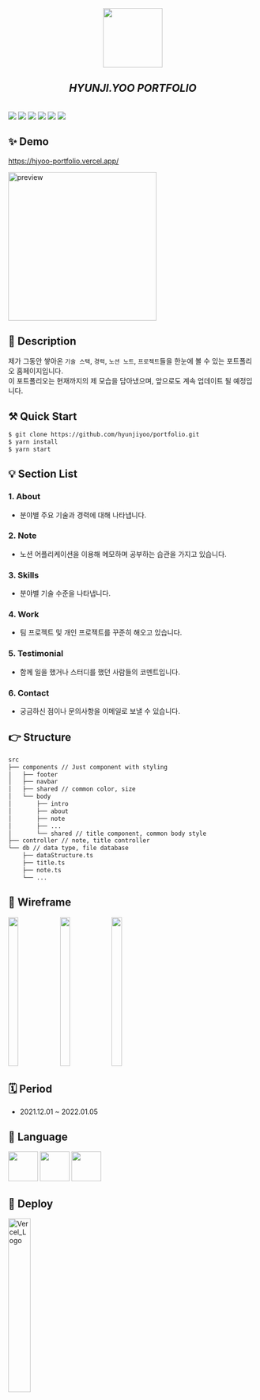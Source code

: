 <div align="center">
  <img 
    src="https://user-images.githubusercontent.com/23496927/148518992-ae8372ed-41b3-4cba-b8bd-d8f1d18c0189.png" 
    width="120px" height="120px" />
  <h2><i>HYUNJI.YOO PORTFOLIO</i></h2>
  <br />
</div>
<div>
  <img src="https://img.shields.io/badge/React-61DAFB?style=flat-square&logo=React&logoColor=black"/>
  <img src="https://img.shields.io/badge/Typescript-3178C6?style=flat-square&logo=Typescript&logoColor=white"/>
  <img src="https://img.shields.io/badge/PostCSS-DD3A0B?style=flat-square&logo=PostCSS&logoColor=white"/>
  <img src="https://img.shields.io/badge/Yarn-2B8EBB?style=flat-square&logo=Yarn&logoColor=white"/>
  <img src="https://img.shields.io/badge/React Icons-E91E62?style=flat-square&logo=React&logoColor=white"/>
  <img src="https://img.shields.io/badge/EmailJS-FCA253?style=flat-square&logo=emailjs&logoColor=white"/>
</div>

## ✨ Demo

https://hjyoo-portfolio.vercel.app/

<img src="https://res.cloudinary.com/dg0bagjoq/image/upload/v1683188046/iysfxw01vp8bm7eqspiv.png"  height="300px" alt="preview" />

## 📝 Description

제가 그동안 쌓아온 `기술 스택`, `경력`, `노션 노트`, `프로젝트`들을 한눈에 볼 수 있는 포트폴리오 홈페이지입니다.  
이 포트폴리오는 현재까지의 제 모습을 담아냈으며, 앞으로도 계속 업데이트 될 예정입니다.

## ⚒️ Quick Start

```sh
$ git clone https://github.com/hyunjiyoo/portfolio.git
$ yarn install
$ yarn start
```

## 💡 Section List

### 1. About

- 분야별 주요 기술과 경력에 대해 나타냅니다.

### 2. Note

- 노션 어플리케이션을 이용해 메모하며 공부하는 습관을 가지고 있습니다.

### 3. Skills

- 분야별 기술 수준을 나타냅니다.

### 4. Work

- 팀 프로젝트 및 개인 프로젝트를 꾸준히 해오고 있습니다.

### 5. Testimonial

- 함께 일을 했거나 스터디를 했던 사람들의 코멘트입니다.

### 6. Contact

- 궁금하신 점이나 문의사항을 이메일로 보낼 수 있습니다.

## 👉 Structure

```sh
src
├── components // Just component with styling
│   ├── footer
│   ├── navbar
│   ├── shared // common color, size
│   └── body
│       ├── intro
│       ├── about
│       ├── note
│       ├── ...
│       └── shared // title component, common body style
├── controller // note, title controller
└── db // data type, file database
    ├── dataStructure.ts
    ├── title.ts
    ├── note.ts
    └── ...
```

## 🍭 Wireframe

<div>
  <img 
    src="https://user-images.githubusercontent.com/23496927/148517481-d081c447-b1e1-48b8-8c5a-0e3dbb4be181.jpeg" 
    width="20%" height="300px" />
    <img 
    src="https://user-images.githubusercontent.com/23496927/148517492-2c01d49c-67a3-49fc-8954-8ede4c150495.jpeg" 
    width="20%" height="300px" />
    <img 
    src="https://user-images.githubusercontent.com/23496927/148517497-5058fc24-f7bf-4bc9-bf4d-826bb59145fc.jpeg" 
    width="20%" height="300px" />
</div>

## 🗓 Period

- 2021.12.01 ~ 2022.01.05

## 🔖 Language

<img 
  src="https://user-images.githubusercontent.com/23496927/148519290-7ba474cb-a1d3-49fc-9da9-ede3555130eb.png" 
  width="60px" height="60px" />
<img 
  src="https://user-images.githubusercontent.com/23496927/148519299-97198ced-65ad-4fc7-94c2-ec706404901c.png" 
  width="60px" height="60px" />
<img 
  src="https://user-images.githubusercontent.com/23496927/148519305-e4e8a8f4-bdf0-423c-9b51-d60370d0575c.png" 
  width="60px" height="60px" />

## 🚀 Deploy

<img 
  src="https://res.cloudinary.com/dg0bagjoq/image/upload/v1683184442/bjy6fkweskay3lzmovak.png" 
  width="30%" 
  alt="Vercel_Logo"/>

